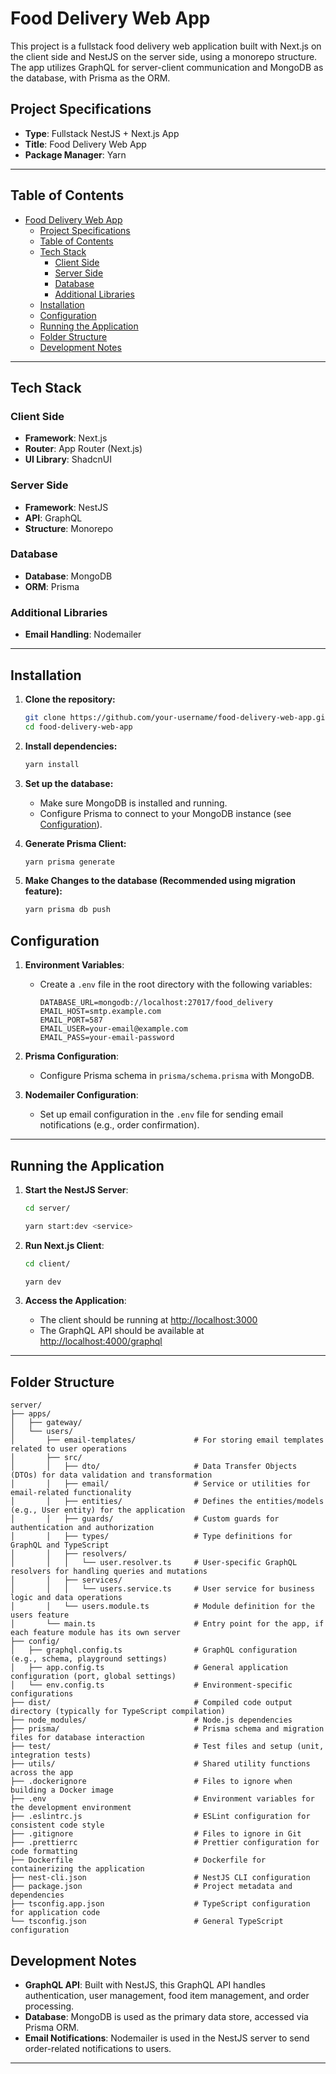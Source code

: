# Food Delivery Web App

This project is a fullstack food delivery web application built with Next.js on the client side and NestJS on the server side, using a monorepo structure. The app utilizes GraphQL for server-client communication and MongoDB as the database, with Prisma as the ORM.

## Project Specifications

- **Type**: Fullstack NestJS + Next.js App
- **Title**: Food Delivery Web App
- **Package Manager**: Yarn

---

## Table of Contents

- [Food Delivery Web App](#food-delivery-web-app)
  - [Project Specifications](#project-specifications)
  - [Table of Contents](#table-of-contents)
  - [Tech Stack](#tech-stack)
    - [Client Side](#client-side)
    - [Server Side](#server-side)
    - [Database](#database)
    - [Additional Libraries](#additional-libraries)
  - [Installation](#installation)
  - [Configuration](#configuration)
  - [Running the Application](#running-the-application)
  - [Folder Structure](#folder-structure)
  - [Development Notes](#development-notes)

---

## Tech Stack

### Client Side

- **Framework**: Next.js
- **Router**: App Router (Next.js)
- **UI Library**: ShadcnUI

### Server Side

- **Framework**: NestJS
- **API**: GraphQL
- **Structure**: Monorepo

### Database

- **Database**: MongoDB
- **ORM**: Prisma

### Additional Libraries

- **Email Handling**: Nodemailer

---

## Installation

1. **Clone the repository:**

   ```bash
   git clone https://github.com/your-username/food-delivery-web-app.git
   cd food-delivery-web-app
   ```

2. **Install dependencies:**

   ```bash
   yarn install
   ```

3. **Set up the database:**

   - Make sure MongoDB is installed and running.
   - Configure Prisma to connect to your MongoDB instance (see [Configuration](#configuration)).

4. **Generate Prisma Client:**

   ```bash
   yarn prisma generate
   ```
5. **Make Changes to the database (Recommended using migration feature):**

   ```bash
   yarn prisma db push
   ```


## Configuration

1. **Environment Variables**:

   - Create a `.env` file in the root directory with the following variables:

     ```env
     DATABASE_URL=mongodb://localhost:27017/food_delivery
     EMAIL_HOST=smtp.example.com
     EMAIL_PORT=587
     EMAIL_USER=your-email@example.com
     EMAIL_PASS=your-email-password
     ```

2. **Prisma Configuration**:

   - Configure Prisma schema in `prisma/schema.prisma` with MongoDB.

3. **Nodemailer Configuration**:

   - Set up email configuration in the `.env` file for sending email notifications (e.g., order confirmation).

---

## Running the Application

1. **Start the NestJS Server**:

   ```bash
   cd server/
   
   yarn start:dev <service>
   ```

2. **Run Next.js Client**:

   ```bash
   cd client/

   yarn dev
   ```

3. **Access the Application**:

   - The client should be running at [http://localhost:3000](http://localhost:3000)
   - The GraphQL API should be available at [http://localhost:4000/graphql](http://localhost:4000/graphql)

---

## Folder Structure

```plaintext
server/
├── apps/
│   ├── gateway/
│   └── users/
│       ├── email-templates/             # For storing email templates related to user operations
│       ├── src/
│       │   ├── dto/                     # Data Transfer Objects (DTOs) for data validation and transformation
│       │   ├── email/                   # Service or utilities for email-related functionality
│       │   ├── entities/                # Defines the entities/models (e.g., User entity) for the application
│       │   ├── guards/                  # Custom guards for authentication and authorization
│       │   ├── types/                   # Type definitions for GraphQL and TypeScript
│       │   ├── resolvers/
│       │   │   └── user.resolver.ts     # User-specific GraphQL resolvers for handling queries and mutations
│       │   ├── services/
│       │   │   └── users.service.ts     # User service for business logic and data operations
│       │   └── users.module.ts          # Module definition for the users feature
│       └── main.ts                      # Entry point for the app, if each feature module has its own server
├── config/
│   ├── graphql.config.ts                # GraphQL configuration (e.g., schema, playground settings)
│   ├── app.config.ts                    # General application configuration (port, global settings)
│   └── env.config.ts                    # Environment-specific configurations
├── dist/                                # Compiled code output directory (typically for TypeScript compilation)
├── node_modules/                        # Node.js dependencies
├── prisma/                              # Prisma schema and migration files for database interaction
├── test/                                # Test files and setup (unit, integration tests)
├── utils/                               # Shared utility functions across the app
├── .dockerignore                        # Files to ignore when building a Docker image
├── .env                                 # Environment variables for the development environment
├── .eslintrc.js                         # ESLint configuration for consistent code style
├── .gitignore                           # Files to ignore in Git
├── .prettierrc                          # Prettier configuration for code formatting
├── Dockerfile                           # Dockerfile for containerizing the application
├── nest-cli.json                        # NestJS CLI configuration
├── package.json                         # Project metadata and dependencies
├── tsconfig.app.json                    # TypeScript configuration for application code
└── tsconfig.json                        # General TypeScript configuration

```

## Development Notes

- **GraphQL API**: Built with NestJS, this GraphQL API handles authentication, user management, food item management, and order processing.
- **Database**: MongoDB is used as the primary data store, accessed via Prisma ORM.
- **Email Notifications**: Nodemailer is used in the NestJS server to send order-related notifications to users.
  
---